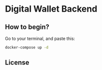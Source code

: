 # Digital Wallet Backend
## How to begin?
Go to your terminal, and paste this:
```bash
docker-compose up -d
```

## License